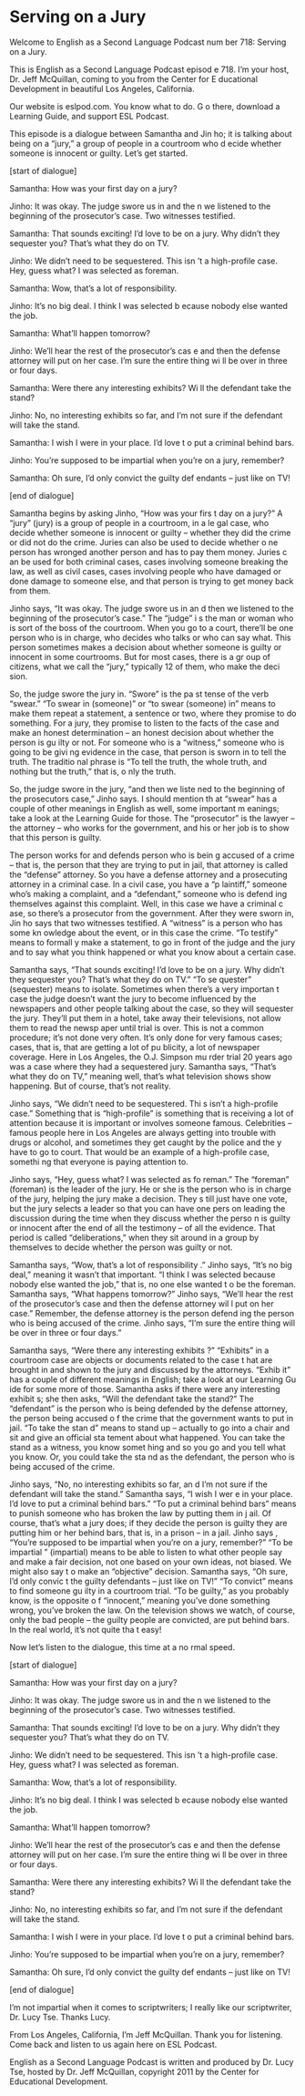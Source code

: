 # Serving on a Jury

Welcome to English as a Second Language Podcast num ber 718: Serving on a Jury.

This is English as a Second Language Podcast episod e 718.  I’m your host, Dr. Jeff McQuillan, coming to you from the Center for E ducational Development in beautiful Los Angeles, California.

Our website is eslpod.com.  You know what to do.  G o there, download a Learning Guide, and support ESL Podcast.

This episode is a dialogue between Samantha and Jin ho; it is talking about being on a “jury,” a group of people in a courtroom who d ecide whether someone is innocent or guilty.  Let’s get started.

[start of dialogue]

Samantha:  How was your first day on a jury?

Jinho:  It was okay.  The judge swore us in and the n we listened to the beginning of the prosecutor’s case.  Two witnesses testified.

Samantha:  That sounds exciting!  I’d love to be on  a jury.  Why didn’t they sequester you?  That’s what they do on TV.

Jinho:  We didn’t need to be sequestered.  This isn ’t a high-profile case.  Hey, guess what?  I was selected as foreman.

Samantha:  Wow, that’s a lot of responsibility.

Jinho:  It’s no big deal.  I think I was selected b ecause nobody else wanted the job.

Samantha:  What’ll happen tomorrow?

Jinho:  We’ll hear the rest of the prosecutor’s cas e and then the defense attorney will put on her case.  I’m sure the entire thing wi ll be over in three or four days.

Samantha:  Were there any interesting exhibits?  Wi ll the defendant take the stand?

Jinho:  No, no interesting exhibits so far, and I’m  not sure if the defendant will take the stand.

Samantha:  I wish I were in your place.  I’d love t o put a criminal behind bars.

Jinho:  You’re supposed to be impartial when you’re  on a jury, remember?

Samantha:  Oh sure, I’d only convict the guilty def endants – just like on TV!

[end of dialogue]

Samantha begins by asking Jinho, “How was your firs t day on a jury?”  A “jury” (jury) is a group of people in a courtroom, in a le gal case, who decide whether someone is innocent or guilty – whether they did the crime or did not do the crime.  Juries can also be used to decide whether o ne person has wronged another person and has to pay them money.  Juries c an be used for both criminal cases, cases involving someone breaking the law, as  well as civil cases, cases involving people who have damaged or done damage to  someone else, and that person is trying to get money back from them.

Jinho says, “It was okay.  The judge swore us in an d then we listened to the beginning of the prosecutor’s case.”  The “judge” i s the man or woman who is sort of the boss of the courtroom.  When you go to a court, there’ll be one person who is in charge, who decides who talks or who can say what.  This person sometimes makes a decision about whether someone is  guilty or innocent in some courtrooms.  But for most cases, there is a gr oup of citizens, what we call the “jury,” typically 12 of them, who make the deci sion.

So, the judge swore the jury in.  “Swore” is the pa st tense of the verb “swear.” “To swear in (someone)” or “to swear (someone) in” means to make them repeat a statement, a sentence or two, where they promise to do something.  For a jury, they promise to listen to the facts of the case and  make an honest determination – an honest decision about whether the person is gu ilty or not.  For someone who is a “witness,” someone who is going to be givi ng evidence in the case, that person is sworn in to tell the truth.  The traditio nal phrase is “To tell the truth, the whole truth, and nothing but the truth,” that is, o nly the truth.

So, the judge swore in the jury, “and then we liste ned to the beginning of the prosecutors case,” Jinho says.  I should mention th at “swear” has a couple of other meanings in English as well, some important m eanings; take a look at the Learning Guide for those.  The “prosecutor” is the lawyer – the attorney – who works for the government, and his or her job is to show that this person is guilty.

The person works for and defends person who is bein g accused of a crime – that is, the person that they are trying to put in jail,  that attorney is called the “defense” attorney.  So you have a defense attorney  and a prosecuting attorney in a criminal case.  In a civil case, you have a “p laintiff,” someone who’s making a complaint, and a “defendant,” someone who is defend ing themselves against this complaint.  Well, in this case we have a criminal c ase, so there’s a prosecutor from the government.  After they were sworn in, Jin ho says that two witnesses testified.  A “witness” is a person who has some kn owledge about the event, or in this case the crime.  “To testify” means to formall y make a statement, to go in front of the judge and the jury and to say what you  think happened or what you know about a certain case.

Samantha says, “That sounds exciting!  I’d love to be on a jury.  Why didn’t they sequester you?  That’s what they do on TV.”  “To se quester” (sequester) means to isolate.  Sometimes when there’s a very importan t case the judge doesn’t want the jury to become influenced by the newspapers and  other people talking about the case, so they will sequester the jury.  They’ll  put them in a hotel, take away their televisions, not allow them to read the newsp aper until trial is over.  This is not a common procedure; it’s not done very often.  It’s only done for very famous cases; cases, that is, that are getting a lot of pu blicity, a lot of newspaper coverage.  Here in Los Angeles, the O.J. Simpson mu rder trial 20 years ago was a case where they had a sequestered jury.  Samantha  says, “That’s what they do on TV,” meaning well, that’s what television shows show happening.  But of course, that’s not reality.

Jinho says, “We didn’t need to be sequestered.  Thi s isn’t a high-profile case.” Something that is “high-profile” is something that is receiving a lot of attention because it is important or involves someone famous.   Celebrities – famous people here in Los Angeles are always getting into trouble with drugs or alcohol, and sometimes they get caught by the police and the y have to go to court.  That would be an example of a high-profile case, somethi ng that everyone is paying attention to.

Jinho says, “Hey, guess what?  I was selected as fo reman.”  The “foreman” (foreman) is the leader of the jury.  He or she is the person who is in charge of the jury, helping the jury make a decision.  They s till just have one vote, but the jury selects a leader so that you can have one pers on leading the discussion during the time when they discuss whether the perso n is guilty or innocent after the end of all the testimony – of all the evidence.   That period is called “deliberations,” when they sit around in a group by  themselves to decide whether the person was guilty or not.

Samantha says, “Wow, that’s a lot of responsibility .”  Jinho says, “It’s no big deal,” meaning it wasn’t that important.  “I think I was selected because nobody else wanted the job,” that is, no one else wanted t o be the foreman.  Samantha says, “What happens tomorrow?”  Jinho says, “We’ll hear the rest of the prosecutor’s case and then the defense attorney wil l put on her case.” Remember, the defense attorney is the person defend ing the person who is being accused of the crime.  Jinho says, “I’m sure the entire thing will be over in three or four days.”

Samantha says, “Were there any interesting exhibits ?”  “Exhibits” in a courtroom case are objects or documents related to the case t hat are brought in and shown to the jury and discussed by the attorneys.  “Exhib it” has a couple of different meanings in English; take a look at our Learning Gu ide for some more of those. Samantha asks if there were any interesting exhibit s; she then asks, “Will the defendant take the stand?”  The “defendant” is the person who is being defended by the defense attorney, the person being accused o f the crime that the government wants to put in jail.  “To take the stan d” means to stand up – actually to go into a chair and sit and give an official sta tement about what happened. You can take the stand as a witness, you know somet hing and so you go and you tell what you know.  Or, you could take the sta nd as the defendant, the person who is being accused of the crime.

Jinho says, “No, no interesting exhibits so far, an d I’m not sure if the defendant will take the stand.”  Samantha says, “I wish I wer e in your place.  I’d love to put a criminal behind bars.”  “To put a criminal behind  bars” means to punish someone who has broken the law by putting them in j ail.  Of course, that’s what a jury does; if they decide the person is guilty they  are putting him or her behind bars, that is, in a prison – in a jail.  Jinho says , “You’re supposed to be impartial when you’re on a jury, remember?”  “To be impartial ” (impartial) means to be able to listen to what other people say and make a fair decision, not one based on your own ideas, not biased.  We might also say t o make an “objective” decision.  Samantha says, “Oh sure, I’d only convic t the guilty defendants – just like on TV!”  “To convict” means to find someone gu ilty in a courtroom trial.  “To be guilty,” as you probably know, is the opposite o f “innocent,” meaning you’ve done something wrong, you’ve broken the law.  On the television shows we watch, of course, only the bad people – the guilty people are convicted, are put behind bars.  In the real world, it’s not quite tha t easy!

Now let’s listen to the dialogue, this time at a no rmal speed.

[start of dialogue]

Samantha:  How was your first day on a jury?

Jinho:  It was okay.  The judge swore us in and the n we listened to the beginning of the prosecutor’s case.  Two witnesses testified.

Samantha:  That sounds exciting!  I’d love to be on  a jury.  Why didn’t they sequester you?  That’s what they do on TV.

Jinho:  We didn’t need to be sequestered.  This isn ’t a high-profile case.  Hey, guess what?  I was selected as foreman.

Samantha:  Wow, that’s a lot of responsibility.

Jinho:  It’s no big deal.  I think I was selected b ecause nobody else wanted the job.

Samantha:  What’ll happen tomorrow?

Jinho:  We’ll hear the rest of the prosecutor’s cas e and then the defense attorney will put on her case.  I’m sure the entire thing wi ll be over in three or four days.

Samantha:  Were there any interesting exhibits?  Wi ll the defendant take the stand?

Jinho:  No, no interesting exhibits so far, and I’m  not sure if the defendant will take the stand.

Samantha:  I wish I were in your place.  I’d love t o put a criminal behind bars.

Jinho:  You’re supposed to be impartial when you’re  on a jury, remember?

Samantha:  Oh sure, I’d only convict the guilty def endants – just like on TV!

[end of dialogue]

I’m not impartial when it comes to scriptwriters; I  really like our scriptwriter, Dr. Lucy Tse.  Thanks Lucy.

From Los Angeles, California, I’m Jeff McQuillan.  Thank you for listening.  Come back and listen to us again here on ESL Podcast.

 English as a Second Language Podcast is written and  produced by Dr. Lucy Tse, hosted by Dr. Jeff McQuillan, copyright 2011 by the  Center for Educational Development.

